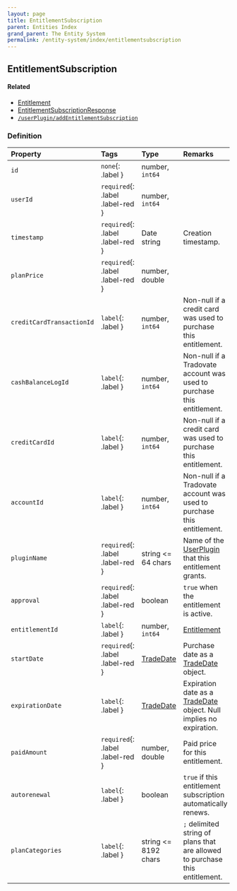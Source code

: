 ```yaml
---
layout: page
title: EntitlementSubscription
parent: Entities Index
grand_parent: The Entity System
permalink: /entity-system/index/entitlementsubscription
---
```


## EntitlementSubscription

#### Related
- [Entitlement]({{site.baseurl}}/entity-system/index/Entitlement)
- [EntitlementSubscriptionResponse]({{site.baseurl}}/entity-system/index/EntitlementSubscriptionResponse)
- [`/userPlugin/addEntitlementSubscription`]({{site.baseurl}}/all-ops/userPlugin/addEntitlementSubscription)


### Definition

| Property | Tags | Type | Remarks
|:---------|:-----|:-----|:-------
| `id` | `none`{: .label } | number, `int64` | 
| `userId` | `required`{: .label .label-red } | number, `int64` | 
| `timestamp` | `required`{: .label .label-red } | Date string | Creation timestamp.
| `planPrice` | `required`{: .label .label-red } | number, double | 
| `creditCardTransactionId` | `label`{: .label } | number, `int64` | Non-null if a credit card was used to purchase this entitlement.
| `cashBalanceLogId` | `label`{: .label } | number, `int64` | Non-null if a Tradovate account was used to purchase this entitlement.
| `creditCardId` | `label`{: .label } | number, `int64` | Non-null if a credit card was used to purchase this entitlement. 
| `accountId` | `label`{: .label } | number, `int64` | Non-null if a Tradovate account was used to purchase this entitlement.
| `pluginName` | `required`{: .label .label-red } | string <= 64 chars | Name of the [UserPlugin]({{site.baseurl}}/entity-system/index/UserPlugin) that this entitlement grants.
| `approval` | `required`{: .label .label-red } | boolean | `true` when the entitlement is active.
| `entitlementId` | `label`{: .label } | number, `int64` | [Entitlement]({{site.baseurl}}/entity-system/index/Entitlement)
| `startDate` | `required`{: .label .label-red } | [TradeDate]({{site.baseurl}}/entity-system/index/TradeDate) | Purchase date as a [TradeDate]({{site.baseurl}}/entity-system/index/TradeDate) object.
| `expirationDate` | `label`{: .label } | [TradeDate]({{site.baseurl}}/entity-system/index/TradeDate) | Expiration date as a [TradeDate]({{site.baseurl}}/entity-system/index/TradeDate) object. Null implies no expiration.
| `paidAmount` | `required`{: .label .label-red } | number, double | Paid price for this entitlement.
| `autorenewal` | `label`{: .label } | boolean | `true` if this entitlement subscription automatically renews.
| `planCategories` | `label`{: .label } | string <= 8192 chars | `;` delimited string of plans that are allowed to purchase this entitlement.